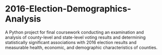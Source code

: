 # 2016-Election-Demographics-Analysis
A Python project for final coursework conducting an examination and analysis of county-level and state-level voting results and determining statistically significant associations with 2016 election results and measurable health, economic, and demographic characteristics of counties.
